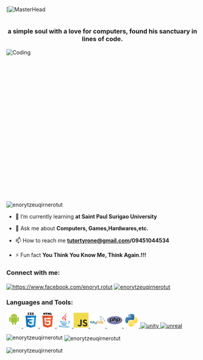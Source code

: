 [![MasterHead](https://github.com/EnorytZeuqirneRotut/EnorytZeuqirneRotut/assets/142654110/e013defd-7b63-413d-b544-e3eeef659d04)
<h1 align="center"></h1>
<h3 align="center">a simple soul with a love for computers, found his sanctuary in lines of code.</h3>
<img align="right" alt="Coding" width="600" height="400" src="https://raw.githubusercontent.com/EdsonLucasbd/EdsonLucasbd/main/images/pixel-jeff-matrix-s.gif">
<p align="left"> <img src="https://komarev.com/ghpvc/?username=enorytzeuqirnerotut&label=Profile%20views&color=0e75b6&style=flat" alt="enorytzeuqirnerotut" /> </p>

- 🌱 I’m currently learning **at Saint Paul Surigao University**

- 💬 Ask me about **Computers, Games,Hardwares,etc.**

- 📫 How to reach me **tutortyrone@gmail.com/09451044534**

- ⚡ Fun fact **You Think You Know Me, Think Again.!!!**

<h3 align="left">Connect with me:</h3>
<p align="left">
<a href="https://fb.com/https://www.facebook.com/enoryt.rotut" target="blank"><img align="center" src="https://raw.githubusercontent.com/rahuldkjain/github-profile-readme-generator/master/src/images/icons/Social/facebook.svg" alt="https://www.facebook.com/enoryt.rotut" height="30" width="40" /></a>
<a href="https://instagram.com/enorytzeuqirnerotut" target="blank"><img align="center" src="https://raw.githubusercontent.com/rahuldkjain/github-profile-readme-generator/master/src/images/icons/Social/instagram.svg" alt="enorytzeuqirnerotut" height="30" width="40" /></a>
</p>

<h3 align="left">Languages and Tools:</h3>
<p align="left"> <a href="https://developer.android.com" target="_blank" rel="noreferrer"> <img src="https://raw.githubusercontent.com/devicons/devicon/master/icons/android/android-original-wordmark.svg" alt="android" width="40" height="40"/> </a> <a href="https://www.w3schools.com/css/" target="_blank" rel="noreferrer"> <img src="https://raw.githubusercontent.com/devicons/devicon/master/icons/css3/css3-original-wordmark.svg" alt="css3" width="40" height="40"/> </a> <a href="https://www.w3.org/html/" target="_blank" rel="noreferrer"> <img src="https://raw.githubusercontent.com/devicons/devicon/master/icons/html5/html5-original-wordmark.svg" alt="html5" width="40" height="40"/> </a> <a href="https://www.java.com" target="_blank" rel="noreferrer"> <img src="https://raw.githubusercontent.com/devicons/devicon/master/icons/java/java-original.svg" alt="java" width="40" height="40"/> </a> <a href="https://developer.mozilla.org/en-US/docs/Web/JavaScript" target="_blank" rel="noreferrer"> <img src="https://raw.githubusercontent.com/devicons/devicon/master/icons/javascript/javascript-original.svg" alt="javascript" width="40" height="40"/> </a> <a href="https://www.mysql.com/" target="_blank" rel="noreferrer"> <img src="https://raw.githubusercontent.com/devicons/devicon/master/icons/mysql/mysql-original-wordmark.svg" alt="mysql" width="40" height="40"/> </a> <a href="https://www.php.net" target="_blank" rel="noreferrer"> <img src="https://raw.githubusercontent.com/devicons/devicon/master/icons/php/php-original.svg" alt="php" width="40" height="40"/> </a> <a href="https://www.python.org" target="_blank" rel="noreferrer"> <img src="https://raw.githubusercontent.com/devicons/devicon/master/icons/python/python-original.svg" alt="python" width="40" height="40"/> </a> <a href="https://unity.com/" target="_blank" rel="noreferrer"> <img src="https://www.vectorlogo.zone/logos/unity3d/unity3d-icon.svg" alt="unity" width="40" height="40"/> </a> <a href="https://unrealengine.com/" target="_blank" rel="noreferrer"> <img src="https://raw.githubusercontent.com/kenangundogan/fontisto/036b7eca71aab1bef8e6a0518f7329f13ed62f6b/icons/svg/brand/unreal-engine.svg" alt="unreal" width="40" height="40"/> </a> </p>

<p><img align="left" src="https://github-readme-stats.vercel.app/api/top-langs?username=enorytzeuqirnerotut&show_icons=true&locale=en&layout=compact" alt="enorytzeuqirnerotut" /></p>

<p>&nbsp;<img align="center" src="https://github-readme-stats.vercel.app/api?username=enorytzeuqirnerotut&show_icons=true&locale=en" alt="enorytzeuqirnerotut" /></p>

<p><img align="center" src="https://github-readme-streak-stats.herokuapp.com/?user=enorytzeuqirnerotut&" alt="enorytzeuqirnerotut" /></p>

